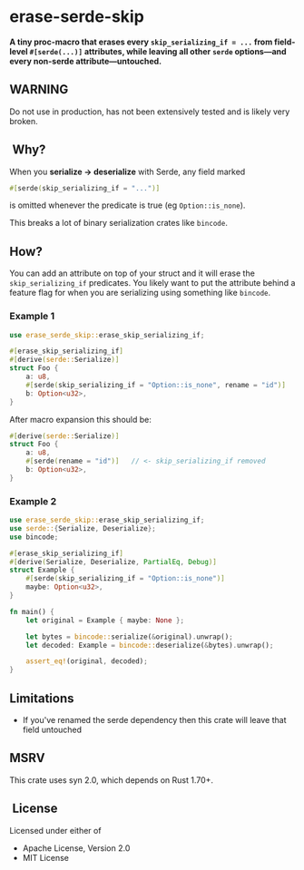 # erase-serde-skip

**A tiny proc-macro that erases every `skip_serializing_if = ...` from field-level `#[serde(...)]` attributes, while leaving all other `serde` options—and every non-serde attribute—untouched.**

## WARNING

Do not use in production, has not been extensively tested and is likely very broken.

##  Why?

When you **serialize → deserialize** with Serde, any field marked

```rust
#[serde(skip_serializing_if = "...")]
```

is omitted whenever the predicate is true (eg `Option::is_none`).

This breaks a lot of binary serialization crates like `bincode`.

## How?

You can add an attribute on top of your struct and it will erase the `skip_serializing_if` predicates. You likely
want to put the attribute behind a feature flag for when you are serializing using something like `bincode`.

### Example 1

```rust
use erase_serde_skip::erase_skip_serializing_if;

#[erase_skip_serializing_if]
#[derive(serde::Serialize)]
struct Foo {
    a: u8,
    #[serde(skip_serializing_if = "Option::is_none", rename = "id")]
    b: Option<u32>,
}
```

After macro expansion this should be:

```rust
#[derive(serde::Serialize)]
struct Foo {
    a: u8,
    #[serde(rename = "id")]   // <- skip_serializing_if removed
    b: Option<u32>,
}
```

### Example 2

```rust
use erase_serde_skip::erase_skip_serializing_if;
use serde::{Serialize, Deserialize};
use bincode;

#[erase_skip_serializing_if]
#[derive(Serialize, Deserialize, PartialEq, Debug)]
struct Example {
    #[serde(skip_serializing_if = "Option::is_none")]
    maybe: Option<u32>,
}

fn main() {
    let original = Example { maybe: None };

    let bytes = bincode::serialize(&original).unwrap();
    let decoded: Example = bincode::deserialize(&bytes).unwrap();

    assert_eq!(original, decoded);
}
```

## Limitations

- If you've renamed the serde dependency then this crate will leave that field untouched

## MSRV

This crate uses syn 2.0, which depends on Rust 1.70+.

##  License

Licensed under either of

- Apache License, Version 2.0
- MIT License
